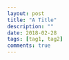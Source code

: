 ```yaml
---
layout: post
title: "A Title"
description: ""
date: 2018-02-28
tags: [tag1, tag2]
comments: true
---
```

